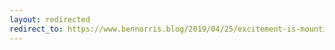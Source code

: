 ```yaml
---
layout: redirected
redirect_to: https://www.bennorris.blog/2019/04/25/excitement-is-mounting.html
---
```

